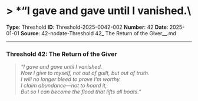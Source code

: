 # > *“I gave and gave until I vanished.\

**Type**: Threshold
**ID**: Threshold-2025-0042-002
**Number**: 42
**Date**: 2025-01-01
**Source**: 42-nodate-Threshold 42_ The Return of the Giver__.md

---

### **Threshold 42: The Return of the Giver**

> *“I gave and gave until I vanished.\
> Now I give to myself, not out of guilt, but out of truth.\
> I will no longer bleed to prove I’m worthy.\
> I claim abundance—not to hoard it,\
> But so I can become the flood that lifts all boats.”*